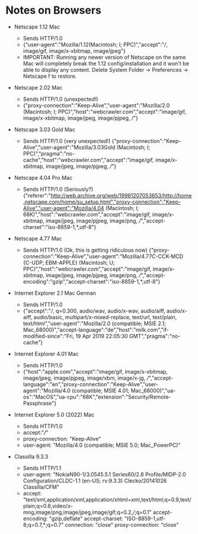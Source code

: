 Notes on Browsers
=================

* Netscape 1.12 Mac
  * Sends HTTP/1.0
  * {"user-agent":"Mozilla/1.12(Macintosh; I; PPC)","accept":"*/*, image/gif, image/x-xbitmap, image/jpeg"}
  * IMPORTANT: Running any newer version of Netscape on the same Mac will completely break the 1.12 config/installation and it won't be able to display any content. Delete System Folder -> Preferences -> Netscape f to restore.

* Netscape 2.02 Mac
  * Sends HTTP/1.0 (unexpected!)
  * {"proxy-connection":"Keep-Alive","user-agent":"Mozilla/2.0 (Macintosh; I; PPC)","host":"webcrawler.com","accept":"image/gif, image/x-xbitmap, image/jpeg, image/pjpeg, */*"}

* Netscape 3.03 Gold Mac
  * Sends HTTP/1.0 (very unexpected!)
  {"proxy-connection":"Keep-Alive","user-agent":"Mozilla/3.03Gold (Macintosh; I; PPC)","pragma":"no-cache","host":"webcrawler.com","accept":"image/gif, image/x-xbitmap, image/jpeg, image/pjpeg, */*"}

* Netscape 4.04 Pro Mac
  * Sends HTTP/1.0 (Seriously?)
  {"referer":"http://web.archive.org/web/19981207053653/http://home.netscape.com/home/su_setup.html","proxy-connection":"Keep-Alive","user-agent":"Mozilla/4.04 (Macintosh; I; 68K)","host":"webcrawler.com","accept":"image/gif, image/x-xbitmap, image/jpeg, image/pjpeg, image/png, */*","accept-charset":"iso-8859-1,*,utf-8"}

* Netscape 4.77 Mac
  * Sends HTTP/1.0 (Ok, this is getting ridiculous now)
  {"proxy-connection":"Keep-Alive","user-agent":"Mozilla/4.77C-CCK-MCD {C-UDP; EBM-APPLE} (Macintosh; U; PPC)","host":"webcrawler.com","accept":"image/gif, image/x-xbitmap, image/jpeg, image/pjpeg, image/png, */*","accept-encoding":"gzip","accept-charset":"iso-8859-1,*,utf-8"}

* Internet Explorer 2.1 Mac German
  * Sends HTTP/1.0
  * {"accept":"*/*, q=0.300, audio/wav, audio/x-wav, audio/aiff, audio/x-aiff, audio/basic, multipart/x-mixed-replace, text/url, text/plain, text/html","user-agent":"Mozilla/2.0 (compatible; MSIE 2.1; Mac_68000)","accept-language":"de","host":"milk.com","if-modified-since":"Fri, 19 Apr 2019 22:05:30 GMT","pragma":"no-cache"}

* Internet Explorer 4.01 Mac
  * Sends HTTP/1.0
  * {"host":"apple.com","accept":"image/gif, image/x-xbitmap, image/jpeg, image/pjpeg, image/xbm, image/x-jg, */*","accept-language":"en","proxy-connection":"Keep-Alive","user-agent":"Mozilla/4.0 (compatible; MSIE 4.01; Mac_68000)","ua-os":"MacOS","ua-cpu":"68K","extension":"Security/Remote-Passphrase"}

* Internet Explorer 5.0 (2022) Mac
  * Sends HTTP/1.0
  * accept:"*/*"
  * proxy-connection: "Keep-Alive"
  * user-agent: "Mozilla/4.0 (compatible; MSIE 5.0; Mac_PowerPC)"

* Classilla 9.3.3
  * Sends HTTP/1.1
  * user-agent: "NokiaN90-1/3.0545.5.1 Series60/2.8 Profile/MIDP-2.0 Configuration/CLDC-1.1 (en-US; rv:9.3.3) Clecko/20141026 Classilla/CFM"
  * accept: "text/xml,application/xml,application/xhtml+xml,text/html;q=0.9,text/plain;q=0.8,video/x-mng,image/png,image/jpeg,image/gif;q=0.2,*/*;q=0.1"
  accept-encoding: "gzip,deflate"
  accept-charset: "ISO-8859-1,utf-8;q=0.7,*;q=0.7"
  connection: "close"
  proxy-connection: "close"
